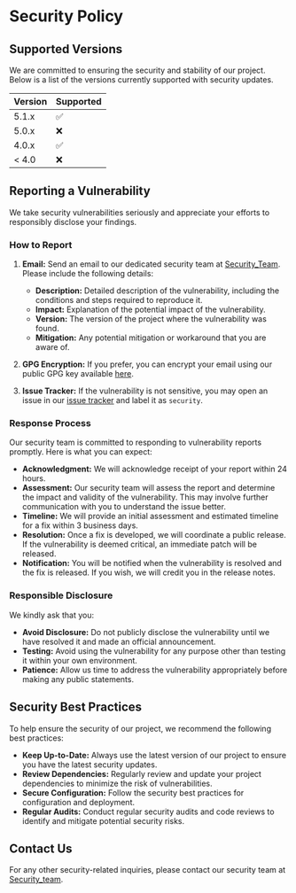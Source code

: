 # Security Policy

## Supported Versions

We are committed to ensuring the security and stability of our project. Below is a list of the versions currently supported with security updates.

| Version | Supported          |
| ------- | ------------------ |
| 5.1.x   | :white_check_mark: |
| 5.0.x   | :x:                |
| 4.0.x   | :white_check_mark: |
| < 4.0   | :x:                |

## Reporting a Vulnerability

We take security vulnerabilities seriously and appreciate your efforts to responsibly disclose your findings.

### How to Report

1. **Email:** Send an email to our dedicated security team at [Security_Team](mailto:chauhanamit090@hotmail.com). Please include the following details:
   - **Description:** Detailed description of the vulnerability, including the conditions and steps required to reproduce it.
   - **Impact:** Explanation of the potential impact of the vulnerability.
   - **Version:** The version of the project where the vulnerability was found.
   - **Mitigation:** Any potential mitigation or workaround that you are aware of.

2. **GPG Encryption:** If you prefer, you can encrypt your email using our public GPG key available [here](https://yourproject.com/gpg-key).

3. **Issue Tracker:** If the vulnerability is not sensitive, you may open an issue in our [issue tracker](https://github.com/Amits64/Terraform_repo/issues) and label it as `security`.

### Response Process

Our security team is committed to responding to vulnerability reports promptly. Here is what you can expect:

- **Acknowledgment:** We will acknowledge receipt of your report within 24 hours.
- **Assessment:** Our security team will assess the report and determine the impact and validity of the vulnerability. This may involve further communication with you to understand the issue better.
- **Timeline:** We will provide an initial assessment and estimated timeline for a fix within 3 business days.
- **Resolution:** Once a fix is developed, we will coordinate a public release. If the vulnerability is deemed critical, an immediate patch will be released.
- **Notification:** You will be notified when the vulnerability is resolved and the fix is released. If you wish, we will credit you in the release notes.

### Responsible Disclosure

We kindly ask that you:
- **Avoid Disclosure:** Do not publicly disclose the vulnerability until we have resolved it and made an official announcement.
- **Testing:** Avoid using the vulnerability for any purpose other than testing it within your own environment.
- **Patience:** Allow us time to address the vulnerability appropriately before making any public statements.

## Security Best Practices

To help ensure the security of our project, we recommend the following best practices:

- **Keep Up-to-Date:** Always use the latest version of our project to ensure you have the latest security updates.
- **Review Dependencies:** Regularly review and update your project dependencies to minimize the risk of vulnerabilities.
- **Secure Configuration:** Follow the security best practices for configuration and deployment.
- **Regular Audits:** Conduct regular security audits and code reviews to identify and mitigate potential security risks.

## Contact Us

For any other security-related inquiries, please contact our security team at [Security_team](mailto:chauhanamit090@hotmail.com).
